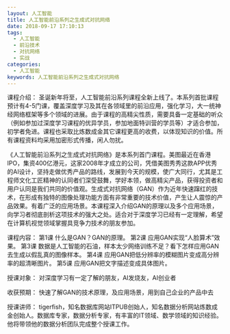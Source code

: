 ```yaml
---
layout: 人工智能
title: 人工智能前沿系列之生成式对抗网络
date: 2018-09-17 17:10:13
tags:
  - 人工智能
  - 前沿技术
  - 对抗网络
  - 实战
categories:
  - 人工智能
keywords: 人工智能前沿系列之生成式对抗网络
---
```

课程介绍：
圣诞新年将至，人工智能前沿系列课程全新上线了。本系列首批课程预计有4-5门课，覆盖深度学习及其在各领域里的前沿应用，强化学习，大一统神经网络框架等多个领域的进展。由于课程的高精尖性质，需要具备一定基础的听众（例如参加过深度学习课程的优异学员，参加地面特训营的学员等）才适合参加，初学者免进。课程也采取比炼数成金其它课程更高的收费，以体现知识的价值。所有课程资料均采用加密形式传播，闲人勿扰。

《人工智能前沿系列之生成式对抗网络》是本系列首门课程。美图最近在香港IPO，集资400亿港元，这家2008年才成立的公司，凭借美图秀秀这款APP优秀的AI设计，坚持走做优秀产品的路线，发展到今天的规模，使广大同行，尤其是工程师文化工匠精神的认同者们深受鼓舞，学好本领，做高精尖产品，获得投资者和用户认同是我们共同的价值观。生成式对抗网络（GAN）作为近年快速蹿红的技术，在形成有独特的图像处理功能方面有非常重要的技术价值，产生让人震惊的产品效果。有着广泛的应用场景。本课程深入介绍GAN的原理以及多个应用场景，向学习者彻底剖析这项技术的强大之处。适合对于深度学习已经有一定理解，希望在计算机视觉领域掌握具竞争力技术的朋友参加。
<!-- more -->

课程内容：
第1课 什么是GAN？GAN的原理。
第2课 应用GAN实现“人脸算术”效果。
第3课 数据是人工智能的石油，样本太少网络训练不足？看下怎样应用GAN去生成以假乱真的图像样本。
第4课 应用GAN把低分辨率的模糊图片变成高分辨率的超清晰图片。
第5课 应用GAN把文字描述变成具体图片。


授课对象：
对深度学习有一定了解的朋友，AI发烧友，AI创业者

收获预期：
快速了解GAN的技术原理，及应用场景，用到自己企业的产品中去

授课讲师：
tigerfish，知名数据库网站ITPUB创始人，知名数据分析网站炼数成金创始人。数据库专家，数据分析专家，有丰富的IT领域、数学领域的知识经验。他将带领他的数据分析团队完成整个授课工作。

<div id="jspay" sid="qFSoSut2830" style="display:none">qFSoSut2830</div>
<script type="text/javascript" src="https://www.fageka.com/j.js"></script>
<script type="text/javascript" src="https://www.fageka.com/f.js" charset="utf-8"></script>
